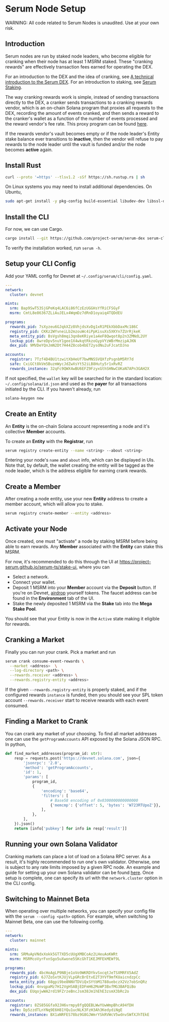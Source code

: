 # Serum Node Setup

WARNING: All code related to Serum Nodes is unaudited. Use at your own risk.

## Introduction

Serum nodes are run by staked node leaders, who become eligible for cranking
when their node has at least 1 MSRM staked. These "cranking rewards"
are effectively transaction fees earned for operating the DEX.

For an introduction to the DEX and the idea of cranking, see
[A technical introduction to the Serum DEX](https://docs.google.com/document/d/1isGJES4jzQutI0GtQGuqtrBUqeHxl_xJNXdtOv4SdII/edit). For an introduction to staking, see [Serum Staking](./staking.md).

The way cranking rewards work is simple, instead of sending transactions directly to the DEX,
a cranker sends transactions to a cranking rewards vendor, which is an on-chain
Solana program that proxies all requests to the DEX, recording the amount of events
cranked, and then sends a reward to the cranker's wallet as a function of the number
of events processed and the reward vendor's fee rate. This proxy program can be found [here](../registry/rewards/program).

If the rewards vendor's vault becomes empty or if the node leader's Entity stake
balance ever transitions to **inactive**, then the vendor will refuse to pay
rewards to the node leader until the vault is funded and/or the node becomes **active** again.

## Install Rust

```bash
curl --proto '=https' --tlsv1.2 -sSf https://sh.rustup.rs | sh
```

On Linux systems you may need to install additional dependencies. On Ubuntu,

```bash
sudo apt-get install -y pkg-config build-essential libudev-dev libssl-dev python3-pip jq
```

## Install the CLI

For now, we can use Cargo.

```bash
cargo install --git https://github.com/project-serum/serum-dex serum-cli --locked
```

To verify the installation worked, run `serum -h`.

## Setup your CLI Config

Add your YAML config for Devnet at `~/.config/serum/cli/config.yaml`.

```yaml
---
network:
  cluster: devnet

mints:
  srm: Bap9SwT53SjGPeKq4LAC6i86fCzEzUGGHsYfRiCFSGyF
  msrm: CmtL8e86367ZLiAuJELx4WqmDz7dRnD1oyaiq4TQDdEU

programs:
  rewards_pid: 7sXyzeu6GJqkXZz8VhjdsXvDg1xR1PEkXbbDaxMc186C
  registry_pid: CKKz2WYvneiLb2mzouWc4iPpKisuXs5XKYn7ZUrRjkeK
  meta_entity_pid: BsVgsh8mqi3qn8eKRiye1a4eF8Qwqot8p2n3ZMNdL2UY
  lockup_pid: 8wreDpv5nuY1gee1X4wkqtRkzoGypVYzWBrMmzipAJKN
  dex_pid: 9MVDeYQnJmN2Dt7H44Z8cob4bET2ysdNu2uFJcatDJno

accounts:
  registrar: 7Tzf4D4BU1tzwitXbHeUf7bwMNSSVQXfzPsgnbM5RY7d
  safe: CxiGCt8kVm5BuzmWycJdZwXsYt52iLB8Huty5r1xRvRZ
  rewards_instance: 32qFc9QWX4wBU6EFZ9FzyxGthSHNwCUKaN7APn3GAH2X
```

If not specified, the `wallet` key will be searched for in the standard location:
`~/.config/solana/id.json` and used as the **payer** for all transactions initiated
by the CLI. If you haven't already, run

```bash
solana-keygen new
```

## Create an Entity

An **Entity** is the on-chain Solana account representing a node and
it's collective **Member** accounts.

To create an **Entity**  with the **Registrar**, run

```bash
serum registry create-entity --name <string> --about <string>
```

Entering your node's `name` and `about` info, which can be displayed in UIs. Note that, by default,
the wallet creating the entity will be tagged as the node leader, which is the address eligible for
earning crank rewards.

## Create a Member

After creating a node entity, use your new **Entity** address to create a member account, which will
allow you to stake.

```bash
serum registry create-member --entity <address>
```

## Activate your Node

Once created, one must "activate" a node by staking MSRM before being able to earn rewards. Any **Member**
associated with the **Entity** can stake this MSRM.

For now, it's recommended to do this through the UI at https://project-serum.github.io/serum-ts/stake-ui,
where you can

* Select a network.
* Connect your wallet.
* Deposit 1 MSRM into your **Member** account via the **Deposit** button. If you're on Devnet,
  [airdrop](https://www.spl-token-ui.com/#/token-faucets) yourself tokens. The faucet address can be found in the **Environment** tab of the UI.
* Stake the newly deposited 1 MSRM via the **Stake** tab into the **Mega Stake Pool**.

You should see that your Entity is now in the `Active` state making it eligible for rewards.

## Cranking a Market

Finally you can run your crank. Pick a market and run

```bash
serum crank consume-event-rewards \
  --market <address>  \
  --log-directory <path> \
  --rewards.receiver <address> \
  --rewards.registry-entity <address>
```

If the given `--rewards.registry-entity` is properly staked, and if the configured
rewards `instance` is funded, then you should see your SPL token account
`--rewards.receiver` start to receive rewards with each event consumed.

## Finding a Market to Crank

You can crank any market of your choosing. To find all market addresses one can use the `getProgramAccounts`
API exposed by the Solana JSON RPC. In python,

```python
def find_market_addresses(program_id: str):
    resp = requests.post('https://devnet.solana.com', json={
        'jsonrpc': '2.0',
        'method': 'getProgramAccounts',
        'id': 1,
        'params': [
            program_id,
            {
                'encoding': 'base64',
                'filters': [
                    # Base58 encoding of 0x0300000000000000
                    {'memcmp': {'offset': 5, 'bytes': 'W723RTUpoZ'}},
                ],
            },
        ],
    }).json()
    return [info['pubkey'] for info in resp['result']]
```

## Running your own Solana Validator

Cranking markets can place a lot of load on a Solana RPC server. As a result, it's highly recommended
to run one's own validator. Otherwise, one is subject to any rate limits imposed by a given RPC node.
An example and guide for setting up your own Solana validator can be found [here](https://github.com/project-serum/validators). Once setup is complete, one can specify its url with the `network.cluster` option in the CLI config.

## Switching to Mainnet Beta

When operating over multiple networks, you can specify your config file with the
`serum --config <path>` option. For example, when switching to Mainnet Beta,
one can use the following config.

```yaml
---
network:
  cluster: mainnet

mints:
  srm: SRMuApVNdxXokk5GT7XD5cUUgXMBCoAz2LHeuAoKWRt
  msrm: MSRMcoVyrFxnSgo5uXwone5SKcGhT1KEJMFEkMEWf9L

programs:
  rewards_pid: 4bcHoAgLP9NBje1oVo9WKRDYkvSxcqtJeTSXMRFX5AdZ
  registry_pid: 6J7ZoSxtKJUjVLpGRcBrEtvE2T3YVf9mfKUaicndzpCc
  meta_entity_pid: 68gpi9be8NNVTDViQxSYtbM1788uebczX2Vz7obSnQRz
  lockup_pid: 4nvqpaMz7H12VgHSABjEDFmH62MoWP3BxfMG3BAFQiBo
  dex_pid: EUqojwWA2rd19FZrzeBncJsm38Jm1hEhE3zsmX3bRc2o

accounts:
  registrar: 8ZS85GGfa92JH6vrmpy8fgQQEBLWwYUwWmpBhcA94fDH
  safe: Dp5zzdTLnYNq9E6H81YQu1ucNLK3FzH3Ah3KedydiNgE
  rewards_instance: BX1aNRFES78bz9G8GJWmrYSkRVWcV5wdnvSWfXJhTEkE
```
